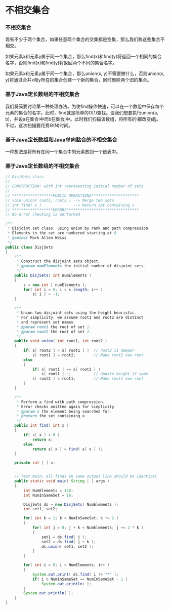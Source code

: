 # 不相交集合



### 不相交集合

现有不少于两个集合，如果任意两个集合的交集都是空集，那么我们称这些集合不相交。

如果元素x和元素y属于同一个集合，那么find(x)和find(y)将返回一个相同的集合名字，否则find(x)和find(y)将返回两个不同的集合名字。

如果元素x和元素y属于同一个集合，那么union(x, y)不需要做什么，否则union(x, y)将通过合并x和y所在的集合创建一个新的集合，同时删除两个旧的集合。

### 基于Java定长数组的不相交集合

我们将简要讨论第一种处理办法。为使find操作快速，可以在一个数组中保存每个元素的集合的名字。此时，find就是简单的O(1)查找。设我们想要执行union(a, b)，并设a在集合i中而b在集合j中。此时我们扫描该数组，将所有的i都改变成j。不过，这次扫描要花费Θ(N)时间。

### 基于Java定长数组和Java单向黏合的不相交集合

一种想法是将所有在同一个集合中的元素放到一个链表中。

### 基于Java定长数组的不相交集合

```java
// DisjSets class
//
// CONSTRUCTION: with int representing initial number of sets
//
// ******************PUBLIC OPERATIONS*********************
// void union( root1, root2 ) --> Merge two sets
// int find( x )              --> Return set containing x
// ******************ERRORS********************************
// No error checking is performed

/**
 * Disjoint set class, using union by rank and path compression.
 * Elements in the set are numbered starting at 0.
 * @author Mark Allen Weiss
 */
public class DisjSets
{
    /**
     * Construct the disjoint sets object.
     * @param numElements the initial number of disjoint sets.
     */
    public DisjSets( int numElements )
    {
        s = new int [ numElements ];
        for( int i = 0; i < s.length; i++ )
            s[ i ] = -1;
    }

    /**
     * Union two disjoint sets using the height heuristic.
     * For simplicity, we assume root1 and root2 are distinct
     * and represent set names.
     * @param root1 the root of set 1.
     * @param root2 the root of set 2.
     */
    public void union( int root1, int root2 )
    {
        if( s[ root2 ] < s[ root1 ] )  // root2 is deeper
            s[ root1 ] = root2;        // Make root2 new root
        else
        {
            if( s[ root1 ] == s[ root2 ] )
                s[ root1 ]--;          // Update height if same
            s[ root2 ] = root1;        // Make root1 new root
        }
    }

    /**
     * Perform a find with path compression.
     * Error checks omitted again for simplicity.
     * @param x the element being searched for.
     * @return the set containing x.
     */
    public int find( int x )
    {
        if( s[ x ] < 0 )
            return x;
        else
            return s[ x ] = find( s[ x ] );
    }

    private int [ ] s;


    // Test main; all finds on same output line should be identical
    public static void main( String [ ] args )
    {
        int NumElements = 128;
        int NumInSameSet = 16;

        DisjSets ds = new DisjSets( NumElements );
        int set1, set2;

        for( int k = 1; k < NumInSameSet; k *= 2 )
        {
            for( int j = 0; j + k < NumElements; j += 2 * k )
            {
                set1 = ds.find( j );
                set2 = ds.find( j + k );
                ds.union( set1, set2 );
            }
        }

        for( int i = 0; i < NumElements; i++ )
        {
            System.out.print( ds.find( i )+ "*" );
            if( i % NumInSameSet == NumInSameSet - 1 )
                System.out.println( );
        }
        System.out.println( );
    }
}
```
